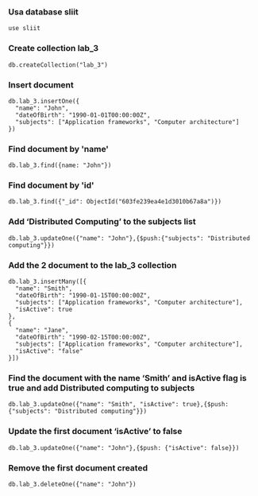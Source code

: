 ### Usa database sliit
```
use sliit
```
### Create collection lab_3
```
db.createCollection("lab_3")
```
### Insert document
```
db.lab_3.insertOne({
  "name": "John",
  "dateOfBirth": "1990-01-01T00:00:00Z",
  "subjects": ["Application frameworks", "Computer architecture"]
})
```
### Find document by 'name'
```
db.lab_3.find({name: "John"})
```
### Find document by 'id'
```
db.lab_3.find({"_id": ObjectId("603fe239ea4e1d3010b67a8a")})
```
### Add ‘Distributed Computing’ to the subjects list
```
db.lab_3.updateOne({"name": "John"},{$push:{"subjects": "Distributed computing"}})
```
### Add the 2 document to the lab_3 collection
```
db.lab_3.insertMany([{
  "name": "Smith",
  "dateOfBirth": "1990-01-15T00:00:00Z",
  "subjects": ["Application frameworks", "Computer architecture"],
  "isActive": true
},
{
  "name": "Jane",
  "dateOfBirth": "1990-02-15T00:00:00Z",
  "subjects": ["Application frameworks", "Computer architecture"],
  "isActive": "false"
}])
```
###  Find the document with the name ‘Smith’ and isActive flag is true and add Distributed computing to subjects
```
db.lab_3.updateOne({"name": "Smith", "isActive": true},{$push: {"subjects": "Distributed computing"}})
```
### Update the first document ‘isActive’ to false
```
db.lab_3.updateOne({"name": "John"},{$push: {"isActive": false}})
```
###  Remove the first document created
```
db.lab_3.deleteOne({"name": "John"})
```
